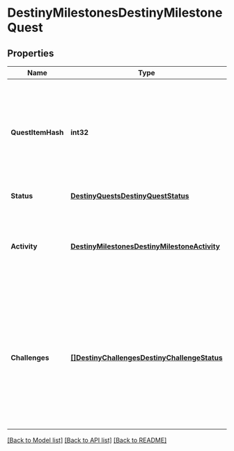 # DestinyMilestonesDestinyMilestoneQuest

## Properties
Name | Type | Description | Notes
------------ | ------------- | ------------- | -------------
**QuestItemHash** | **int32** | Quests are defined as Items in content. As such, this is the hash identifier of the DestinyInventoryItemDefinition that represents this quest. It will have pointers to all of the steps in the quest, and display information for the quest (title, description, icon etc) Individual steps will be referred to in the Quest item&#39;s DestinyInventoryItemDefinition.setData property, and themselves are Items with their own renderable data. | [optional] 
**Status** | [**DestinyQuestsDestinyQuestStatus**](Destiny.Quests.DestinyQuestStatus.md) | The current status of the quest for the character making the request. | [optional] 
**Activity** | [**DestinyMilestonesDestinyMilestoneActivity**](Destiny.Milestones.DestinyMilestoneActivity.md) | *IF* the Milestone has an active Activity that can give you greater details about what you need to do, it will be returned here. Remember to associate this with the DestinyMilestoneDefinition&#39;s activities to get details about the activity, including what specific quest it is related to if you have multiple quests to choose from. | [optional] 
**Challenges** | [**[]DestinyChallengesDestinyChallengeStatus**](Destiny.Challenges.DestinyChallengeStatus.md) | The activities referred to by this quest can have many associated challenges. They are all contained here, with activityHashes so that you can associate them with the specific activity variants in which they can be found. In retrospect, I probably should have put these under the specific Activity Variants, but it&#39;s too late to change it now. Theoretically, a quest without Activities can still have Challenges, which is why this is on a higher level than activity/variants, but it probably should have been in both places. That may come as a later revision. | [optional] 

[[Back to Model list]](../README.md#documentation-for-models) [[Back to API list]](../README.md#documentation-for-api-endpoints) [[Back to README]](../README.md)


